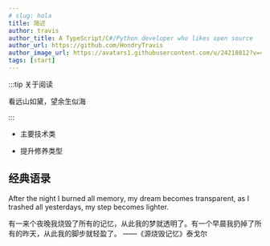 ```yaml
---
# slug: hola
title: 简述
author: travis
author_title: A TypeScript/C#/Python developer who likes open source
author_url: https://github.com/HondryTravis
author_image_url: https://avatars1.githubusercontent.com/u/24218012?v=4
tags: [start]
---
```


:::tip 关于阅读

看远山如黛，望余生似海

:::

- 主要技术类

- 提升修养类型

## 经典语录

After the night I burned all memory, my dream becomes transparent, as I trashed all yesterdays, my step becomes lighter.

有一来个夜晚我烧毁了所有的记忆，从此我的梦就透明了。有一个早晨我扔掉了所有的昨天，从此我的脚步就轻盈了。 ——《源烧毁记忆》泰戈尔
